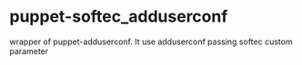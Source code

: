 puppet-softec_adduserconf
=========================

wrapper of puppet-adduserconf. It use adduserconf passing softec custom parameter
